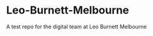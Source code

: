 Leo-Burnett-Melbourne
=====================

A test repo for the digital team at Leo Burnett Melbourne